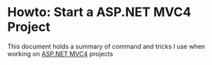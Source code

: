 # Howto: Start a ASP.NET MVC4 Project

This document holds a summary of command and tricks I use when working on [ASP.NET MVC4](http://asp.net) projects